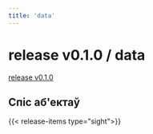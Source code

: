 ```yaml
---
title: 'data'
---
```

# release v0.1.0 / data
[release v0.1.0](../)

## Спіс аб'ектаў
{{< release-items type="sight">}} 
